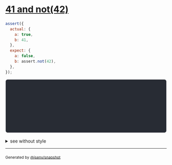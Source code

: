 # [41 and not(42)](../../assert_not.test.js#L11)

```js
assert({
  actual: {
    a: true,
    b: 41,
  },
  expect: {
    a: false,
    b: assert.not(42),
  },
});
```

![img](throw.svg)

<details>
  <summary>see without style</summary>

```console
AssertionError: actual and expect are different

actual: {
  a: true,
  b: 41,
}
expect: {
  a: false,
  b: assert.not(42),
}
```

</details>

---

<sub>
  Generated by <a href="https://github.com/jsenv/core/tree/main/packages/independent/snapshot">@jsenv/snapshot</a>
</sub>